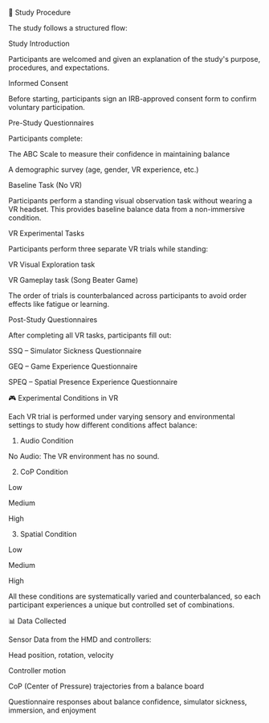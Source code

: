 🔁 Study Procedure

The study follows a structured flow:

Study Introduction

Participants are welcomed and given an explanation of the study's purpose, procedures, and expectations.

Informed Consent

Before starting, participants sign an IRB-approved consent form to confirm voluntary participation.

Pre-Study Questionnaires

Participants complete:

The ABC Scale to measure their confidence in maintaining balance

A demographic survey (age, gender, VR experience, etc.)

Baseline Task (No VR)

Participants perform a standing visual observation task without wearing a VR headset. This provides baseline balance data from a non-immersive condition.

VR Experimental Tasks

Participants perform three separate VR trials while standing:

VR Visual Exploration task

VR Gameplay task (Song Beater Game)

The order of trials is counterbalanced across participants to avoid order effects like fatigue or learning.

Post-Study Questionnaires

After completing all VR tasks, participants fill out:

SSQ – Simulator Sickness Questionnaire

GEQ – Game Experience Questionnaire

SPEQ – Spatial Presence Experience Questionnaire

🎮 Experimental Conditions in VR

Each VR trial is performed under varying sensory and environmental settings to study how different conditions affect balance:

1. Audio Condition

No Audio: The VR environment has no sound.

2. CoP Condition

Low

Medium

High

3. Spatial Condition

Low

Medium

High

All these conditions are systematically varied and counterbalanced, so each participant experiences a unique but controlled set of combinations.

📊 Data Collected

Sensor Data from the HMD and controllers:

Head position, rotation, velocity

Controller motion

CoP (Center of Pressure) trajectories from a balance board 

Questionnaire responses about balance confidence, simulator sickness, immersion, and enjoyment
